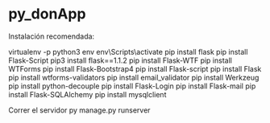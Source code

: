 # py_donApp

Instalación recomendada:

virtualenv -p python3 env
env\Scripts\activate
pip install flask
pip install Flask-Script
pip3 install flask==1.1.2
pip install Flask-WTF
pip install WTForms
pip install Flask-Bootstrap4
pip install Flask-script
pip install Flask
pip install wtforms-validators
pip install email_validator
pip install Werkzeug
pip install python-decouple
pip install Flask-Login
pip install Flask-mail
pip install Flask-SQLAlchemy
pip install mysqlclient

Correr el servidor
py manage.py runserver
